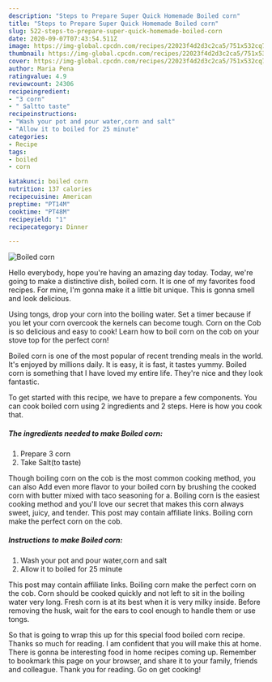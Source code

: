 ```yaml
---
description: "Steps to Prepare Super Quick Homemade Boiled corn"
title: "Steps to Prepare Super Quick Homemade Boiled corn"
slug: 522-steps-to-prepare-super-quick-homemade-boiled-corn
date: 2020-09-07T07:43:54.511Z
image: https://img-global.cpcdn.com/recipes/22023f4d2d3c2ca5/751x532cq70/boiled-corn-recipe-main-photo.jpg
thumbnail: https://img-global.cpcdn.com/recipes/22023f4d2d3c2ca5/751x532cq70/boiled-corn-recipe-main-photo.jpg
cover: https://img-global.cpcdn.com/recipes/22023f4d2d3c2ca5/751x532cq70/boiled-corn-recipe-main-photo.jpg
author: Maria Pena
ratingvalue: 4.9
reviewcount: 24306
recipeingredient:
- "3 corn"
- " Saltto taste"
recipeinstructions:
- "Wash your pot and pour water,corn and salt"
- "Allow it to boiled for 25 minute"
categories:
- Recipe
tags:
- boiled
- corn

katakunci: boiled corn 
nutrition: 137 calories
recipecuisine: American
preptime: "PT14M"
cooktime: "PT48M"
recipeyield: "1"
recipecategory: Dinner

---
```



![Boiled corn](https://img-global.cpcdn.com/recipes/22023f4d2d3c2ca5/751x532cq70/boiled-corn-recipe-main-photo.jpg)

Hello everybody, hope you're having an amazing day today. Today, we're going to make a distinctive dish, boiled corn. It is one of my favorites food recipes. For mine, I'm gonna make it a little bit unique. This is gonna smell and look delicious.

Using tongs, drop your corn into the boiling water. Set a timer because if you let your corn overcook the kernels can become tough. Corn on the Cob is so delicious and easy to cook! Learn how to boil corn on the cob on your stove top for the perfect corn!

Boiled corn is one of the most popular of recent trending meals in the world. It's enjoyed by millions daily. It is easy, it is fast, it tastes yummy. Boiled corn is something that I have loved my entire life. They're nice and they look fantastic.


To get started with this recipe, we have to prepare a few components. You can cook boiled corn using 2 ingredients and 2 steps. Here is how you cook that.

<!--inarticleads1-->

##### The ingredients needed to make Boiled corn:

1. Prepare 3 corn
1. Take  Salt(to taste)


Though boiling corn on the cob is the most common cooking method, you can also Add even more flavor to your boiled corn by brushing the cooked corn with butter mixed with taco seasoning for a. Boiling corn is the easiest cooking method and you&#39;ll love our secret that makes this corn always sweet, juicy, and tender. This post may contain affiliate links. Boiling corn make the perfect corn on the cob. 

<!--inarticleads2-->

##### Instructions to make Boiled corn:

1. Wash your pot and pour water,corn and salt
1. Allow it to boiled for 25 minute


This post may contain affiliate links. Boiling corn make the perfect corn on the cob. Corn should be cooked quickly and not left to sit in the boiling water very long. Fresh corn is at its best when it is very milky inside. Before removing the husk, wait for the ears to cool enough to handle them or use tongs. 

So that is going to wrap this up for this special food boiled corn recipe. Thanks so much for reading. I am confident that you will make this at home. There is gonna be interesting food in home recipes coming up. Remember to bookmark this page on your browser, and share it to your family, friends and colleague. Thank you for reading. Go on get cooking!
